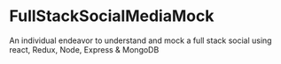 # FullStackSocialMediaMock
 An individual endeavor to understand and mock a full stack social using react, Redux, Node, Express & MongoDB
